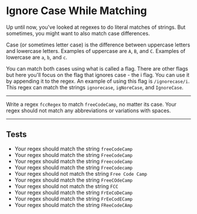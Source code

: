 # Ignore Case While Matching

Up until now, you've looked at regexes to do literal matches of strings. But sometimes, you might want to also match case differences.

Case (or sometimes letter case) is the difference between uppercase letters and lowercase letters. Examples of uppercase are `A`, `B`, and `C`. Examples of lowercase are `a`, `b`, and `c`.

You can match both cases using what is called a flag. There are other flags but here you'll focus on the flag that ignores case - the i flag. You can use it by appending it to the regex. An example of using this flag is `/ignorecase/i`. This regex can match the strings `ignorecase`, `igNoreCase`, and `IgnoreCase`.

---

Write a regex `fccRegex` to match `freeCodeCamp`, no matter its case. Your regex should not match any abbreviations or variations with spaces.

---

## Tests

- Your regex should match the string `freeCodeCamp`
- Your regex should match the string `FreeCodeCamp`
- Your regex should match the string `FreecodeCamp`
- Your regex should match the string `FreeCodecamp`
- Your regex should not match the string `Free Code Camp`
- Your regex should match the string `FreeCOdeCamp`
- Your regex should not match the string `FCC`
- Your regex should match the string `FrEeCoDeCamp`
- Your regex should match the string `FrEeCodECamp`
- Your regex should match the string `FReeCodeCAmp`
